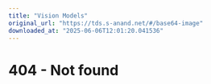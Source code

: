 ```yaml
---
title: "Vision Models"
original_url: "https://tds.s-anand.net/#/base64-image"
downloaded_at: "2025-06-06T12:01:20.041536"
---
```


404 - Not found
===============